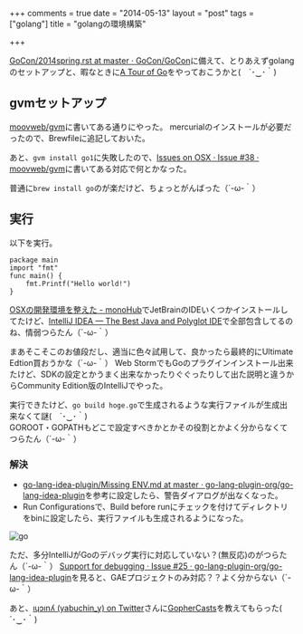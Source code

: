 +++
comments = true
date = "2014-05-13"
layout = "post"
tags = ["golang"]
title = "golangの環境構築"

+++

[GoCon/2014spring.rst at master · GoCon/GoCon](https://github.com/GoCon/GoCon/blob/master/2014spring.rst)に備えて、とりあえずgolangのセットアップと、暇なときに[A Tour of Go](http://tour.golang.org/#1)をやっておこうかと(　´･‿･｀)

## gvmセットアップ

[moovweb/gvm](https://github.com/moovweb/gvm)に書いてある通りにやった。
mercurialのインストールが必要だったので、Brewfileに追記しておいた。

あと、`gvm install go1`に失敗したので、[Issues on OSX · Issue #38 · moovweb/gvm](https://github.com/moovweb/gvm/issues/38#issuecomment-39842170)に書いてある対応で何とかなった。

普通に`brew install go`のが楽だけど、ちょっとがんばった（´-ω-｀）

<!-- more -->

## 実行

以下を実行。

```
package main
import "fmt"
func main() {
    fmt.Printf("Hello world!")
}
```

[OSXの開発環境を整えた - monoHub](http://mono0926.com/blog/2014/05/06/renew/)でJetBrainのIDEいくつかインストールしてたけど、[IntelliJ IDEA — The Best Java and Polyglot IDE](http://www.jetbrains.com/idea/)で全部包含してるのね、情弱つらたん（´-ω-｀）

まあそこそこのお値段だし、適当に色々試用して、良かったら最終的にUltimate Edtion買おうかな（´-ω-｀）
Web StormでもGoのプラグインインストール出来たけど、SDKの設定とかうまく出来なかったりぐぐったりして出た説明と違うからCommunity Edition版のIntelliJでやった。

実行できたけど、`go build hoge.go`で生成されるような実行ファイルが生成出来なくて謎(　´･‿･｀)  
GOROOT・GOPATHもどこで設定すべきかとかその役割とかよく分からなくてつらたん（´-ω-｀）


### 解決
- [go-lang-idea-plugin/Missing ENV.md at master · go-lang-plugin-org/go-lang-idea-plugin](https://github.com/go-lang-plugin-org/go-lang-idea-plugin/blob/master/Missing%20ENV.md)を参考に設定したら、警告ダイアログが出なくなった。
- Run Configurationsで、Build before runにチェックを付けてディレクトリをbinに設定したら、実行ファイルも生成されるようになった。

![go](/images/post/go.png)

ただ、多分IntelliJがGoのデバッグ実行に対応していない？(無反応)のがつらたん（´-ω-｀）
[Support for debugging · Issue #25 · go-lang-plugin-org/go-lang-idea-plugin](https://github.com/go-lang-plugin-org/go-lang-idea-plugin/issues/25)を見ると、GAEプロジェクトのみ対応？？よく分からない（´-ω-｀）


あと、[ıɥɔınʎ (yabuchin_y) on Twitter](https://twitter.com/yabuchin_y)さんに[GopherCasts](https://gophercasts.io/)を教えてもらった(　´･‿･｀)
